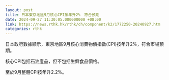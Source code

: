 ```yaml
---
layout: post
title: 日本東京地區9月核心CPI按年升2%　符合預期
date: 2024-09-27 11:30:05.000000000 +08:00
link: https://news.rthk.hk/rthk/ch/component/k2/1772250-20240927.htm
categories: rthk
---
```


日本政府數據顯示，東京地區9月核心消費物價指數(CPI)按年升2%，符合市場預期。

核心CPI包括石油產品，但不包括生鮮食品價格。

至於9月整體CPI按年升2.2%。
